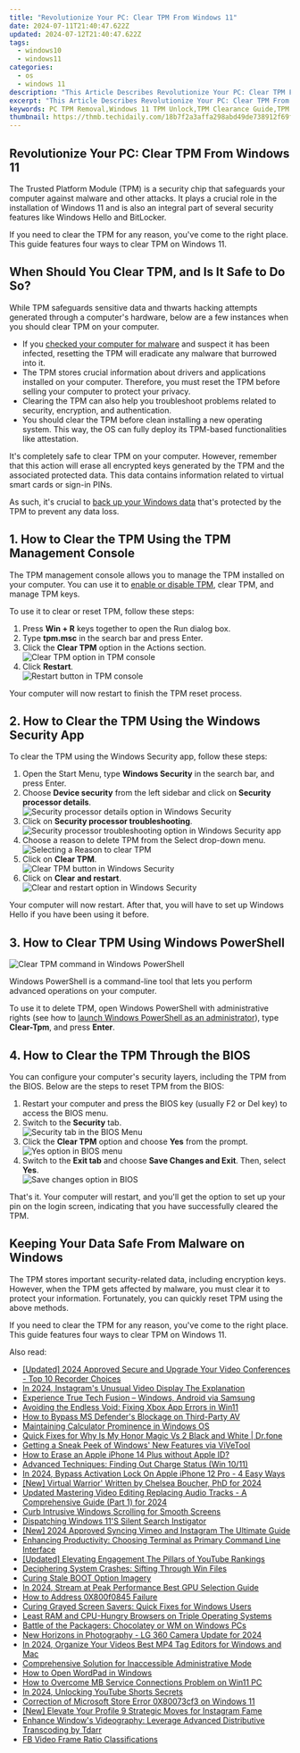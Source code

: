 ```yaml
---
title: "Revolutionize Your PC: Clear TPM From Windows 11"
date: 2024-07-11T21:40:47.622Z
updated: 2024-07-12T21:40:47.622Z
tags:
  - windows10
  - windows11
categories:
  - os
  - windows 11
description: "This Article Describes Revolutionize Your PC: Clear TPM From Windows 11"
excerpt: "This Article Describes Revolutionize Your PC: Clear TPM From Windows 11"
keywords: PC TPM Removal,Windows 11 TPM Unlock,TPM Clearance Guide,TPM Erase Windows 11,XPPCertificateReset,Secure Boot Disable,Windows TPM Hack
thumbnail: https://thmb.techidaily.com/18b7f2a3affa298abd49de738912f69fd84b1ae730be3c4356f4b4963bc95eed.jpg
---
```


## Revolutionize Your PC: Clear TPM From Windows 11

 The Trusted Platform Module (TPM) is a security chip that safeguards your computer against malware and other attacks. It plays a crucial role in the installation of Windows 11 and is also an integral part of several security features like Windows Hello and BitLocker.

 If you need to clear the TPM for any reason, you've come to the right place. This guide features four ways to clear TPM on Windows 11\.

## When Should You Clear TPM, and Is It Safe to Do So?

 While TPM safeguards sensitive data and thwarts hacking attempts generated through a computer's hardware, below are a few instances when you should clear TPM on your computer.

* If you [checked your computer for malware](https://www.makeuseof.com/tag/computer-virus-signs/) and suspect it has been infected, resetting the TPM will eradicate any malware that burrowed into it.
* The TPM stores crucial information about drivers and applications installed on your computer. Therefore, you must reset the TPM before selling your computer to protect your privacy.
* Clearing the TPM can also help you troubleshoot problems related to security, encryption, and authentication.
* You should clear the TPM before clean installing a new operating system. This way, the OS can fully deploy its TPM-based functionalities like attestation.

 It's completely safe to clear TPM on your computer. However, remember that this action will erase all encrypted keys generated by the TPM and the associated protected data. This data contains information related to virtual smart cards or sign-in PINs.

 As such, it's crucial to [back up your Windows data](https://www.makeuseof.com/tag/backup-windows-computer-cloud/) that's protected by the TPM to prevent any data loss.

## 1\. How to Clear the TPM Using the TPM Management Console

 The TPM management console allows you to manage the TPM installed on your computer. You can use it to [enable or disable TPM](https://www.makeuseof.com/how-enable-tpm-secure-boot-before-upgrading-windows-11/), clear TPM, and manage TPM keys.

 To use it to clear or reset TPM, follow these steps:

1. Press **Win + R** keys together to open the Run dialog box.
2. Type **tpm.msc** in the search bar and press Enter.
3. Click the **Clear TPM** option in the Actions section.  
![Clear TPM option in TPM console](https://static1.makeuseofimages.com/wordpress/wp-content/uploads/2023/08/clear-tpm-option.jpg)
4. Click **Restart**.  
![Restart button in TPM console](https://static1.makeuseofimages.com/wordpress/wp-content/uploads/2023/08/restart-button-1.jpg)

 Your computer will now restart to finish the TPM reset process.

## 2\. How to Clear the TPM Using the Windows Security App

 To clear the TPM using the Windows Security app, follow these steps:

1. Open the Start Menu, type **Windows Security** in the search bar, and press Enter.
2. Choose **Device security** from the left sidebar and click on **Security processor details**.  
![Security processor details option in Windows Security](https://static1.makeuseofimages.com/wordpress/wp-content/uploads/2023/08/security-processor-details.jpg)
3. Click on **Security processor troubleshooting**.  
![Security processor troubleshooting option in Windows Security app](https://static1.makeuseofimages.com/wordpress/wp-content/uploads/2023/08/security-processor-troubleshooting.jpg)
4. Choose a reason to delete TPM from the Select drop-down menu.  
![Selecting a Reason to clear TPM](https://static1.makeuseofimages.com/wordpress/wp-content/uploads/2023/08/reason-to-clear-tpm.jpg)
5. Click on **Clear TPM**.  
![Clear TPM button in Windows Security](https://static1.makeuseofimages.com/wordpress/wp-content/uploads/2023/08/clear-tpm-button.jpg)
6. Click on **Clear** **and restart**.  
![Clear and restart option in Windows Security](https://static1.makeuseofimages.com/wordpress/wp-content/uploads/2023/08/clear-and-restart-option.jpg)

 Your computer will now restart. After that, you will have to set up Windows Hello if you have been using it before.

## 3\. How to Clear TPM Using Windows PowerShell

![Clear TPM command in Windows PowerShell](https://static1.makeuseofimages.com/wordpress/wp-content/uploads/2023/08/clear-tpm-command.jpg)

 Windows PowerShell is a command-line tool that lets you perform advanced operations on your computer.

 To use it to delete TPM, open Windows PowerShell with administrative rights (see how to [launch Windows PowerShell as an administrator](https://www.makeuseof.com/windows-11-powershell-administrator/)), type **Clear-Tpm**, and press **Enter**.

## 4\. How to Clear the TPM Through the BIOS

 You can configure your computer's security layers, including the TPM from the BIOS. Below are the steps to reset TPM from the BIOS:

1. Restart your computer and press the BIOS key (usually F2 or Del key) to access the BIOS menu.
2. Switch to the **Security** tab.  
![Security tab in the BIOS Menu](https://static1.makeuseofimages.com/wordpress/wp-content/uploads/2023/08/security-tab-1.jpg)
3. Click the **Clear TPM** option and choose **Yes** from the prompt.  
![Yes option in BIOS menu](https://static1.makeuseofimages.com/wordpress/wp-content/uploads/2023/08/yes-option-1.jpg)
4. Switch to the **Exit tab** and choose **Save Changes and Exit**. Then, select **Yes**.  
![Save changes option in BIOS](https://static1.makeuseofimages.com/wordpress/wp-content/uploads/2023/08/save-changes-option.jpg)

 That's it. Your computer will restart, and you'll get the option to set up your pin on the login screen, indicating that you have successfully cleared the TPM.

## Keeping Your Data Safe From Malware on Windows

 The TPM stores important security-related data, including encryption keys. However, when the TPM gets affected by malware, you must clear it to protect your information. Fortunately, you can quickly reset TPM using the above methods.

 If you need to clear the TPM for any reason, you've come to the right place. This guide features four ways to clear TPM on Windows 11\.



<ins class="adsbygoogle"
      style="display:block"
      data-ad-client="ca-pub-7571918770474297"
      data-ad-slot="8358498916"
      data-ad-format="auto"
      data-full-width-responsive="true"></ins>
<span class="atpl-alsoreadstyle">Also read:</span>
<div><ul>
<li><a href="https://remote-screen-capture.techidaily.com/updated-2024-approved-secure-and-upgrade-your-video-conferences-top-10-recorder-choices/"><u>[Updated] 2024 Approved  Secure and Upgrade Your Video Conferences - Top 10 Recorder Choices</u></a></li>
<li><a href="https://extra-approaches.techidaily.com/in-2024-instagrams-unusual-video-display-the-explanation/"><u>In 2024, Instagram's Unusual Video Display  The Explanation</u></a></li>
<li><a href="https://windows11.techidaily.com/experience-true-tech-fusion-windows-android-via-samsung/"><u>Experience True Tech Fusion – Windows, Android via Samsung</u></a></li>
<li><a href="https://windows11.techidaily.com/avoiding-the-endless-void-fixing-xbox-app-errors-in-win11/"><u>Avoiding the Endless Void: Fixing Xbox App Errors in Win11</u></a></li>
<li><a href="https://windows11.techidaily.com/how-to-bypass-ms-defenders-blockage-on-third-party-av/"><u>How to Bypass MS Defender's Blockage on Third-Party AV</u></a></li>
<li><a href="https://windows11.techidaily.com/maintaining-calculator-prominence-in-windows-os/"><u>Maintaining Calculator Prominence in Windows OS</u></a></li>
<li><a href="https://fix-guide.techidaily.com/quick-fixes-for-why-is-my-honor-magic-vs-2-black-and-white-drfone-by-drfone-fix-android-problems-fix-android-problems/"><u>Quick Fixes for Why Is My Honor Magic Vs 2 Black and White | Dr.fone</u></a></li>
<li><a href="https://windows11.techidaily.com/getting-a-sneak-peek-of-windows-new-features-via-vivetool/"><u>Getting a Sneak Peek of Windows' New Features via ViVeTool</u></a></li>
<li><a href="https://apple-account.techidaily.com/how-to-erase-an-apple-iphone-14-plus-without-apple-id-by-drfone-ios/"><u>How to Erase an Apple iPhone 14 Plus without Apple ID?</u></a></li>
<li><a href="https://windows11.techidaily.com/advanced-techniques-finding-out-charge-status-win-1011/"><u>Advanced Techniques: Finding Out Charge Status (Win 10/11)</u></a></li>
<li><a href="https://activate-lock.techidaily.com/in-2024-bypass-activation-lock-on-apple-iphone-12-pro-4-easy-ways-by-drfone-ios/"><u>In 2024, Bypass Activation Lock On Apple iPhone 12 Pro - 4 Easy Ways</u></a></li>
<li><a href="https://video-screen-grab.techidaily.com/new-virtual-warrior-written-by-chelsea-boucher-phd-for-2024/"><u>[New] Virtual Warrior' Written by Chelsea Boucher, PhD for 2024</u></a></li>
<li><a href="https://audio-editing.techidaily.com/updated-mastering-video-editing-replacing-audio-tracks-a-comprehensive-guide-part-1-for-2024/"><u>Updated Mastering Video Editing Replacing Audio Tracks - A Comprehensive Guide (Part 1) for 2024</u></a></li>
<li><a href="https://windows11.techidaily.com/curb-intrusive-windows-scrolling-for-smooth-screens/"><u>Curb Intrusive Windows Scrolling for Smooth Screens</u></a></li>
<li><a href="https://windows11.techidaily.com/dispatching-windows-11s-silent-search-instigator/"><u>Dispatching Windows 11'S Silent Search Instigator</u></a></li>
<li><a href="https://instagram-video-files.techidaily.com/new-2024-approved-syncing-vimeo-and-instagram-the-ultimate-guide/"><u>[New] 2024 Approved  Syncing Vimeo and Instagram  The Ultimate Guide</u></a></li>
<li><a href="https://windows11.techidaily.com/enhancing-productivity-choosing-terminal-as-primary-command-line-interface/"><u>Enhancing Productivity: Choosing Terminal as Primary Command Line Interface</u></a></li>
<li><a href="https://youtube-video-recordings.techidaily.com/updated-elevating-engagement-the-pillars-of-youtube-rankings/"><u>[Updated] Elevating Engagement  The Pillars of YouTube Rankings</u></a></li>
<li><a href="https://windows11.techidaily.com/deciphering-system-crashes-sifting-through-win-files/"><u>Deciphering System Crashes: Sifting Through Win Files</u></a></li>
<li><a href="https://windows11.techidaily.com/curing-stale-boot-option-imagery/"><u>Curing Stale BOOT Option Imagery</u></a></li>
<li><a href="https://youtube-lab.techidaily.com/24-stream-at-peak-performance-best-gpu-selection-guide/"><u>In 2024, Stream at Peak Performance  Best GPU Selection Guide</u></a></li>
<li><a href="https://windows11.techidaily.com/how-to-address-0x800f0845-failure/"><u>How to Address 0X800f0845 Failure</u></a></li>
<li><a href="https://windows11.techidaily.com/curing-grayed-screen-savers-quick-fixes-for-windows-users/"><u>Curing Grayed Screen Savers: Quick Fixes for Windows Users</u></a></li>
<li><a href="https://windows11.techidaily.com/least-ram-and-cpu-hungry-browsers-on-triple-operating-systems/"><u>Least RAM and CPU-Hungry Browsers on Triple Operating Systems</u></a></li>
<li><a href="https://windows11.techidaily.com/battle-of-the-packagers-chocolatey-or-wm-on-windows-pcs/"><u>Battle of the Packagers: Chocolatey or WM on Windows PCs</u></a></li>
<li><a href="https://extra-guidance.techidaily.com/new-horizons-in-photography-lg-360-camera-update-for-2024/"><u>New Horizons in Photography - LG 360 Camera Update for 2024</u></a></li>
<li><a href="https://video-creation-software.techidaily.com/in-2024-organize-your-videos-best-mp4-tag-editors-for-windows-and-mac/"><u>In 2024, Organize Your Videos Best MP4 Tag Editors for Windows and Mac</u></a></li>
<li><a href="https://windows11.techidaily.com/comprehensive-solution-for-inaccessible-administrative-mode/"><u>Comprehensive Solution for Inaccessible Administrative Mode</u></a></li>
<li><a href="https://windows11.techidaily.com/how-to-open-wordpad-in-windows/"><u>How to Open WordPad in Windows</u></a></li>
<li><a href="https://windows11.techidaily.com/how-to-overcome-mb-service-connections-problem-on-win11-pc/"><u>How to Overcome MB Service Connections Problem on Win11 PC</u></a></li>
<li><a href="https://youtube-web.techidaily.com/24-unlocking-youtube-shorts-secrets/"><u>In 2024, Unlocking YouTube Shorts Secrets</u></a></li>
<li><a href="https://windows11.techidaily.com/correction-of-microsoft-store-error-0x80073cf3-on-windows-11/"><u>Correction of Microsoft Store Error 0X80073cf3 on Windows 11</u></a></li>
<li><a href="https://fox-blue.techidaily.com/new-elevate-your-profile-9-strategic-moves-for-instagram-fame/"><u>[New] Elevate Your Profile  9 Strategic Moves for Instagram Fame</u></a></li>
<li><a href="https://windows11.techidaily.com/enhance-windows-videography-leverage-advanced-distributive-transcoding-by-tdarr/"><u>Enhance Window's Videography: Leverage Advanced Distributive Transcoding by Tdarr</u></a></li>
<li><a href="https://facebook-video-recording.techidaily.com/fb-video-frame-ratio-classifications/"><u>FB Video Frame Ratio Classifications</u></a></li>
</ul></div>
